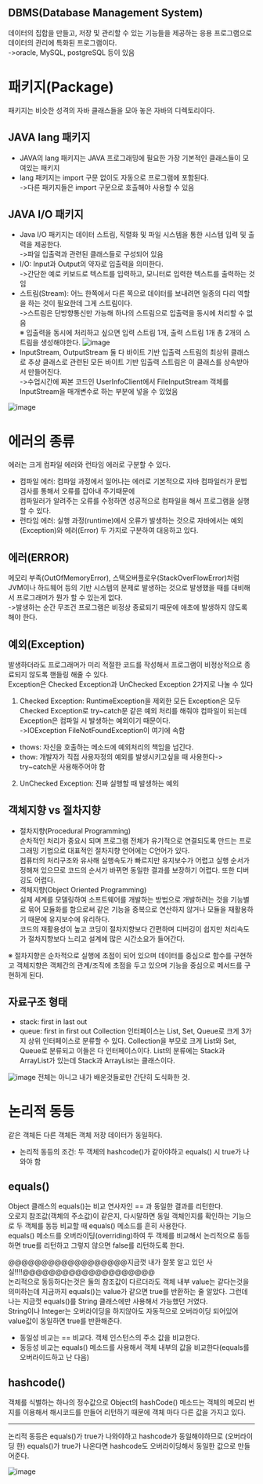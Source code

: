 ## DBMS(Database Management System)
데이터의 집합을 만들고, 저장 및 관리할 수 있는 기능들을 제공하는 응용 프로그램으로 데이터의 관리에 특화된 프로그램이다.
<br>->oracle, MySQL, postgreSQL 등이 있음</br>

# 패키지(Package)
패키지는 비슷한 성격의 자바 클래스들을 모아 놓은 자바의 디렉토리이다.

## JAVA lang 패키지 
- JAVA의 lang 패키지는 JAVA 프로그래밍에 필요한 가장 기본적인 클래스들이 모여있는 패키지 
- lang 패키지는 import 구문 없이도 자동으로 프로그램에 포함된다.
<br>->다른 패키지들은 import 구문으로 호출해야 사용할 수 있음</br>

## JAVA I/O 패키지
- Java I/O 패키지는 데이터 스트림, 직렬화 및 파일 시스템을 통한 시스템 입력 및 출력을 제공한다.
<br>->파일 입출력과 관련된 클래스들로 구성되어 있음</br>
- I/O: Input과 Output의 약자로 입출력을 의미한다.
<br>->간단한 예로 키보드로 텍스트를 입력하고, 모니터로 입력한 텍스트를 출력하는 것임</br>
- 스트림(Stream): 어느 한쪽에서 다른 쪽으로 데이터를 보내려면 일종의 다리 역할을 하는 것이 필요한데 그게 스트림이다.
<br>->스트림은 단방향통신만 가능해 하나의 스트림으로 입출력을 동시에 처리할 수 없음</br>
※ 입출력을 동시에 처리하고 싶으면 입력 스트림 1개, 출력 스트림 1개 총 2개의 스트림을 생성해야한다.
![image](https://user-images.githubusercontent.com/122864238/217757915-43ffd8a5-fa71-4f6b-94e2-cc2b33f6eb90.png)
- InputStream, OutputStream 둘 다 바이트 기반 입출력 스트림의 최상위 클래스로 추상 클래스로 
관련된 모든 바이트 기반 입출력 스트림은 이 클래스를 상속받아서 만들어진다.
<br>->수업시간에 짜본 코드인 UserInfoClient에서 FileInputStream 객체를 InputStream을 매개변수로 하는 부분에 넣을 수 있었음</br>

![image](https://user-images.githubusercontent.com/122864238/217760877-43b820d9-423b-444d-8ab5-c0f1ae0acb7b.png)

# 에러의 종류
에러는 크게 컴파일 에러와 런타임 에러로 구분할 수 있다.
- 컴파일 에러: 컴파일 과정에서 일어나는 에러로 기본적으로 자바 컴파일러가 문법 검사를 통해서 오류를 잡아내 주기때문에 
<br>컴파일러가 알려주는 오류를 수정하면 성공적으로 컴파일을 해서 프로그램을 실행할 수 있다.</br>
- 런타임 에러: 실행 과정(runtime)에서 오류가 발생하는 것으로 자바에서는 예외(Exception)와 에러(Error) 두 가지로 구분하여 대응하고 있다.

## 에러(ERROR)
메모리 부족(OutOfMemoryError), 스택오버플로우(StackOverFlowError)처럼 JVM이나 하드웨어 등의 기반 시스템의 
문제로 발생하는 것으로 발생했을 때를 대비해서 프로그래머가 뭔가 할 수 있는게 없다. 
<br>->발생하는 순간 무조건 프로그램은 비정상 종료되기 때문에 애초에 발생하지 않도록 해야 한다.</br>

## 예외(Exception)
발생하더라도 프로그래머가 미리 적절한 코드를 작성해서 프로그램이 비정상적으로 종료되지 않도록 핸들링 해줄 수 있다.
<br>Exception은 Checked Exception과 UnChecked Exception 2가지로 나눌 수 있다</br>

1. Checked Exception: RuntimeException을 제외한 모든 Exception은 모두 Checked Exception로 
try~catch문 같은 예외 처리를 해줘야 컴파일이 되는데 Exception은 컴파일 시 발생하는 예외이기 때문이다.
<br>->IOException FileNotFoundException이 여기에 속함</br>
  - thows: 자신을 호출하는 메소드에 예외처리의 책임을 넘긴다.
  - thow: 개발자가 직접 사용자정의 예외를 발생시키고싶을 때 사용한다-> try~catch문 사용해주어야 함
2. UnChecked Exception: 진짜 실행할 때 발생하는 예외

## 객체지향 vs 절차지향
- 절차지향(Procedural Programming)
<br>순차적인 처리가 중요시 되며 프로그램 전체가 유기적으로 연결되도록 만드는 프로그래밍 기법으로 대표적인 절차지향 언어에는 
C언어가 있다. </br>
컴퓨터의 처리구조와 유사해 실행속도가 빠르지만 유지보수가 어렵고 실행 순서가 정해져 있으므로 코드의 순서가 바뀌면 동일한 결과를 보장하기 어렵다. 또한 
디버깅도 어렵다.
- 객체지향(Object Oriented Programming) 
<br>실제 세계를 모델링하여 소프트웨어를 개발하는 방법으로 개발하려는 것을 기능별로 묶어 모듈화를 함으로써 같은 기능을 중복으로 
연산하지 않거나 모듈을 재활용하기 때문에 유지보수에 유리하다.</br>
코드의 재활용성이 높고 코딩이 절차지향보다 간편하며 디버깅이 쉽지만 처리속도가 절차지향보다 느리고 설계에 많은 시간소요가 들어간다.

※ 절차지향은 순차적으로 실행에 초점이 되어 있으며 데이터를 중심으로 함수를 구현하고 객체지향은 객체간의 관계/조직에 초점을 두고 있으며 기능을 중심으로 메서드를 구현하게 된다.

## 자료구조 형태
- stack: first in last out
- queue: first in first out
Collection 인터페이스는 List, Set, Queue로 크게 3가지 상위 인터페이스로 분류할 수 있다.
Collection을 부모로 크게 List와 Set, Queue로 분류되고 이들은 다 인터페이스이다.
List의 분류에는 Stack과 ArrayList가 있는데 Stack과 ArrayList는 클래스이다.

![image](https://user-images.githubusercontent.com/122864238/217767902-e1b127df-7388-4919-8bdd-afc403793524.png)
전체는 아니고 내가 배운것들로만 간단히 도식화한 것.

# 논리적 동등
같은 객체든 다른 객체든 객체 저장 데이터가 동일하다.
- 논리적 동등의 조건: 두 객체의 hashcode()가 같아야하고 equals() 시 true가 나와야 함

## equals()
Object 클래스의 equals()는 비교 연사자인 == 과 동일한 결과를 리턴한다. 
<br>오로지 참조값(객체의 주소값)이 같은지, 다시말하면 동일 객체인지를 확인하는 기능으로 두 객체를 동등 비교할 때 equals() 메소드를 흔히 사용한다. </br>
equals() 메소드를 오버라이딩(overriding)하여 두 객체를 비교해서 논리적으로 동등하면 true를 리턴하고 그렇지 않으면 false를 리턴하도록 한다. 

@@@@@@@@@@@@@@@@@@지금껏 내가 잘못 알고 있던 사실!!!!@@@@@@@@@@@@@@@@@@@@
<br>논리적으로 동등하다는것은 둘의 참조값이 다르더라도 객체 내부 value는 같다는것을 의미하는데 지금까지 equals()는 value가 같으면 true를 반환하는 줄 알았다.
그런데 나는 지금껏 equals()를 String 클래스에만 사용해서 가능했던 거였다.</br>
String이나 Integer는 오버라이딩을 하지않아도 자동적으로 오버라이딩 되어있어 value값이 동일하면 true를 반환해준다.

- 동일성 비교는 == 비교다. 객체 인스턴스의 주소 값을 비교한다.
- 동등성 비교는 equals() 메소드를 사용해서 객체 내부의 값을 비교한다(equals를 오버라이드하고 난 다음)

## hashcode()
객체를 식별하는 하나의 정수값으로 Object의 hashCode() 메소드는 객체의 메모리 번지를 이용해서 해시코드를 만들어 리턴하기 때문에 객체 마다 다른 
값을 가지고 있다.

------------------------------------------------------------------------------------------------------------------------------------------------------

논리적 동등은 equals()가 true가 나와야하고 hashcode가 동일해야하므로 (오버라이딩 한) equals()가 true가 나온다면 
hashcode도 오버라이딩해서 동일한 값으로 만들어준다.

![image](https://user-images.githubusercontent.com/122864238/217775592-2d2e06a5-9e49-489c-b0cb-4f1fef47e6df.png)


